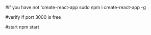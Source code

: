 #if you have not 'create-react-app
sudo npm i create-react-app -g

#verify if port 3000 is free

#start
npm start
